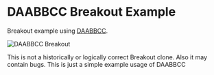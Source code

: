 # DAABBCC Breakout Example

Breakout example using [DAABBCC](https://github.com/selimanac/DAABBCC).  

![DAABBCC Breakout](/.github/breakout.jpg?raw=true)

This is not a historically or logically correct Breakout clone. Also it may contain bugs. This is just a simple example usage of DAABBCC
